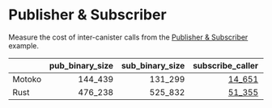 # Publisher & Subscriber

Measure the cost of inter-canister calls from the [Publisher & Subscriber](https://github.com/dfinity/examples/tree/master/motoko/pub-sub) example.


| |pub_binary_size|sub_binary_size|subscribe_caller|subscribe_callee|publish_caller|publish_callee|
|--|--:|--:|--:|--:|--:|--:|
|Motoko|144_439|131_299|[14_651](mo_subscribe.svg)|[8_456](mo_pub_register.svg)|[10_539](mo_publish.svg)|[3_669](mo_sub_update.svg)|
|Rust|476_238|525_832|[51_355](rs_subscribe.svg)|[34_433](rs_pub_register.svg)|[74_154](rs_publish.svg)|[44_068](rs_sub_update.svg)|
